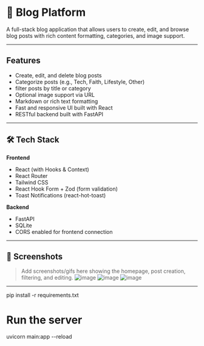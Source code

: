 # 📝 Blog Platform

A full-stack blog application that allows users to create, edit, and browse blog posts with rich content formatting, categories, and image support.

---

## Features

- Create, edit, and delete blog posts
- Categorize posts (e.g., Tech, Faith, Lifestyle, Other)
- filter posts by title or category
- Optional image support via URL
- Markdown or rich text formatting
- Fast and responsive UI built with React
- RESTful backend built with FastAPI 

---

## 🛠️ Tech Stack

**Frontend**  
- React (with Hooks & Context)
- React Router
- Tailwind CSS
- React Hook Form + Zod (form validation)
- Toast Notifications (react-hot-toast)

**Backend**  
- FastAPI
- SQLite 
- CORS enabled for frontend connection

---

## 📸 Screenshots

> Add screenshots/gifs here showing the homepage, post creation, filtering, and editing.
![image](https://github.com/user-attachments/assets/468c979d-a8d0-46e3-9621-dcbba1249f14)
![image](https://github.com/user-attachments/assets/3c4899fd-12bb-4c26-a45c-d96d2eeabedb)
![image](https://github.com/user-attachments/assets/00e7285a-a593-42b8-804a-ee080a6d220e)

---


pip install -r requirements.txt

# Run the server
uvicorn main:app --reload
